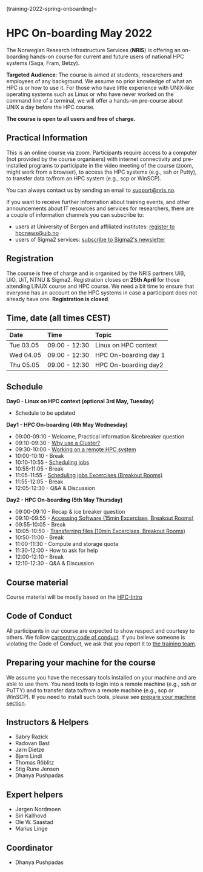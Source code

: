 (training-2022-spring-onboarding)=

# HPC On-boarding May 2022

The Norwegian Research Infrastructure Services (**NRIS**) is offering 
an on-boarding hands-on course for current and future users of national HPC systems 
(Saga, Fram, Betzy). 

**Targeted Audience**: The course is aimed at students, researchers and employees of any
background. We assume no prior knowledge of what an HPC is or how to use it. For those who
have little experience with UNIX-like operating systems such as Linux or who have never
worked on the command line of a terminal, we will offer a hands-on pre-course about UNIX 
a day before the HPC course.

**The course is open to all users and free of charge.**

## **Practical Information**

This is an online course via zoom. Participants require access to a computer
(not provided by the course organisers) with internet connectivity and
pre-installed programs to participate in the video meeting of the course (zoom,
might work from a browser), to access the HPC systems (e.g., ssh or Putty), to
transfer data to/from an HPC system (e.g., scp or WinSCP).

You can always contact us by sending an email to [support@nris.no](mailto:support@nris.no).

If you want to receive further information about training events, and other announcements about IT resources and services for researchers, there are a couple of information channels you can subscribe to:
- users at University of Bergen and affiliated institutes: [register to hpcnews@uib.no](https://mailman.uib.no/listinfo/hpcnews)
- users of Sigma2 services: [subscribe to Sigma2's newsletter](https://sigma2.us13.list-manage.com/subscribe?u=4fd109ad79a5dca6dde7e4997&id=59b164c7b6)

## **Registration**

The course is free of charge and is organised by the NRIS partners UiB, UiO, UiT, NTNU & Sigma2. Registration closes on **25th April** for those attending LINUX course and HPC course. We need a bit time to ensure that everyone has an account on the HPC systems in case a participant does not already have one.
**Registration is closed**.

## Time, date (all times CEST)
|   Date    |  Time   |  Topic	|
| :----------- | :----------- | :---------- |
| Tue 03.05    | 09:00 - 12:30 | Linux on HPC context |
| Wed 04.05    | 09:00 - 12:30 | HPC On-boarding day 1|
| Thu 05.05    | 09:00 - 12:30 | HPC On-boarding day2 |

## Schedule
**Day0 - Linux on HPC context (optional 3rd May, Tuesday)**

-  Schedule to be updated 

**Day1 - HPC On-boarding (4th May Wednesday)**

- 09:00-09:10 - Welcome, Practical information &icebreaker question
- 09:10-09:30 - [Why use a Cluster?](https://training.pages.sigma2.no/tutorials/hpc-intro/episodes/11-hpc-intro.html) 
- 09:30-10:00 - [Working on a remote HPC system](https://training.pages.sigma2.no/tutorials/hpc-intro/episodes/12-cluster.html)
- 10:00-10:10 - Break
- 10:10-10:55 - [Scheduling jobs](https://training.pages.sigma2.no/tutorials/hpc-intro/episodes/13-scheduler.html) 
- 10:55-11:05 - Break
- 11:05-11:55 - [Scheduling jobs Excercises (Breakout Rooms)](https://training.pages.sigma2.no/tutorials/hpc-intro/episodes/13-scheduler.html)
- 11:55-12:05 - Break
- 12:05-12:30 - Q&A & Discussion

**Day2 - HPC On-boarding (5th May Thursday)**

- 09:00-09:10 - Recap & ice breaker question
- 09:10-09:55 - [Accessing Software (15min Excercises, Breakout Rooms)](https://training.pages.sigma2.no/tutorials/hpc-intro/episodes/14-modules.html) 
- 09:55-10:05 - Break
- 10:05-10:50 - [Transferring files (10min Excercises, Breakout Rooms)](https://training.pages.sigma2.no/tutorials/hpc-intro/episodes/15-transferring-files.html)
- 10:50-11:00 - Break
- 11:00-11:30 - Compute and storage quota 
- 11:30-12:00 - How to ask for help 
- 12:00-12:10 - Break
- 12:10-12:30 - Q&A & Discussion


## Course material

Course material will be mostly based on the [HPC-Intro](https://training.pages.sigma2.no/tutorials/hpc-intro/index.html) 

## Code of Conduct

All participants in our course are expected to show respect and courtesy to
others. We follow [carpentry code of
conduct](https://docs.carpentries.org/topic_folders/policies/code-of-conduct.html#code-of-conduct-detailed-view).
If you believe someone is violating the Code of Conduct, we ask that you report
it to [the training team](mailto:training@nris.no).

## Preparing your machine for the course

We assume you have the necessary tools installed on your machine and are able
to use them. You need tools to login into a remote machine (e.g., ssh or PuTTY)
and to transfer data to/from a remote machine (e.g., scp or WinSCP). If you
need to install such tools, please see [prepare your machine
section](https://wiki.uib.no/hpcdoc/index.php/HPC_and_NIRD_toolkit_course_fall_2020#Preparing_your_machine_for_the_course).

## Instructors & Helpers

- Sabry Razick
- Radovan Bast
- Jørn Dietze
- Bjørn Lindi
- Thomas Röblitz
- Stig Rune Jensen
- Dhanya Pushpadas

## Expert helpers

- Jørgen Nordmoen
- Siri Kallhovd
- Ole W. Saastad
- Marius Linge

## Coordinator

- Dhanya Pushpadas

